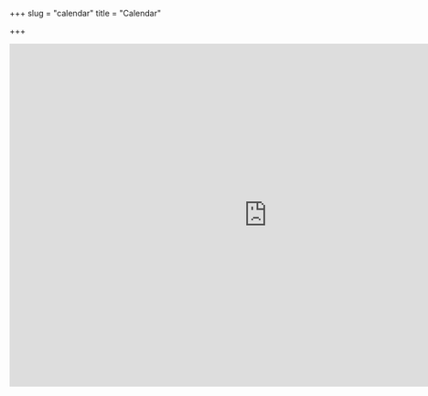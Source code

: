+++
slug = "calendar"
title = "Calendar"

+++
<iframe src="https://calendar.google.com/calendar/embed?showTitle=0&amp;showPrint=0&amp;showTabs=0&amp;showCalendars=0&amp;height=600&amp;wkst=2&amp;hl=ru&amp;bgcolor=%23FFFFFF&amp;src=ln1eb5r52225jusoia0ccl8amant5t1u%40import.calendar.google.com&amp;color=%235229A3&amp;ctz=Europe%2FHelsinki" style="border-width:0" width="900" height="600" frameborder="0" scrolling="no"></iframe>
